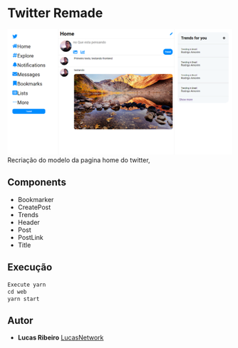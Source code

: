 # Twitter Remade
![](.Github/frontend.png)
Recriação do modelo da pagina home do twitter,
## Components
* Bookmarker
* CreatePost
* Trends
* Header
* Post
* PostLink
* Title
## Execução
    Execute yarn
    cd web
    yarn start

## Autor
* **Lucas Ribeiro** [LucasNetwork](https://github.com/LucasNetwork)
